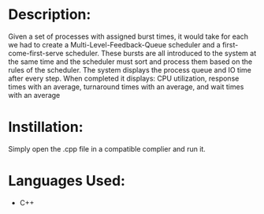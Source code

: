 # Description:
Given a set of processes with assigned burst times, it would take for each we had to create a Multi-Level-Feedback-Queue scheduler and a first-come-first-serve scheduler.  These bursts are all introduced to the system at the same time and the scheduler must sort and process them based on the rules of the scheduler. The system displays the process queue and IO time after every step. When completed it displays: CPU utilization, response times with an average, turnaround times with an average, and wait times with an average

# Instillation:
Simply open the .cpp file in a compatible complier and run it.

# Languages Used:
- C++
